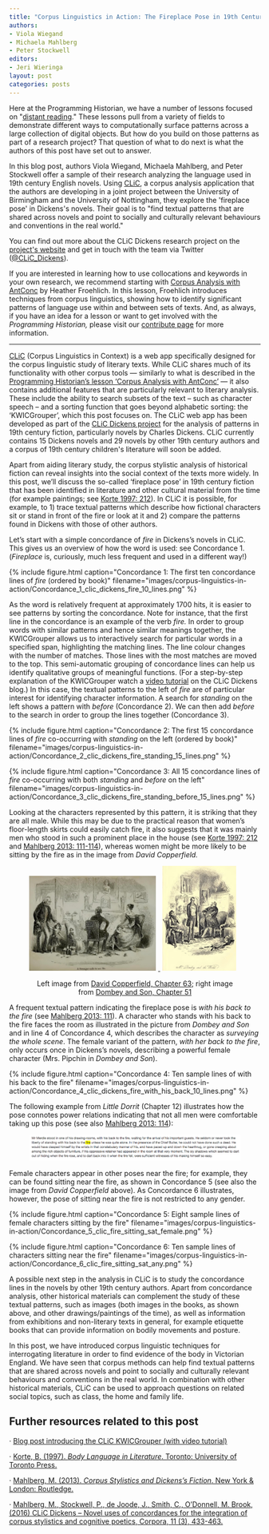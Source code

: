```yaml
---
title: "Corpus Linguistics in Action: The Fireplace Pose in 19th Century Fiction"
authors:
- Viola Wiegand
- Michaela Mahlberg
- Peter Stockwell
editors:
- Jeri Wieringa
layout: post
categories: posts
---
```


Here at the Programming Historian, we have a number of lessons focused on "[distant reading](https://programminghistorian.org/lessons/?topic=distant-reading)." These lessons pull from a variety of fields to demonstrate different ways to computationally surface patterns across a large collection of digital objects. But how do you build on those patterns as part of a research project? That question of what to do next is what the authors of this post have set out to answer. 

In this blog post, authors Viola Wiegand, Michaela Mahlberg, and Peter Stockwell offer a sample of their research analyzing the language used in 19th century English novels. Using [CLiC](http://clic.bham.ac.uk/), a corpus analysis application that the authors are developing in a joint project between the University of Birmingham and the University of Nottingham, they explore the 'fireplace pose' in Dickens's novels. Their goal is to "find textual patterns that are shared across novels and point to socially and culturally relevant behaviours and conventions in the real world." 

You can find out more about the CLiC Dickens research project on the [project's website](http://www.birmingham.ac.uk/schools/edacs/departments/englishlanguage/research/projects/clic/index.aspx) and get in touch with the team via Twitter ([@CLiC_Dickens](https://twitter.com/CLiC_Dickens/)). 

If you are interested in learning how to use collocations and keywords in your own research, we recommend starting with [Corpus Analysis with AntConc](https://programminghistorian.org/lessons/corpus-analysis-with-antconc) by Heather Froehlich. In this lesson, Froehlich introduces techniques from corpus linguistics, showing how to identify significant patterns of language use within and between sets of texts. And, as always, if you have an idea for a lesson or want to get involved with the *Programming Historian,* please visit our [contribute page](https://programminghistorian.org/contribute) for more information.

---

[CLiC](http://clic.bham.ac.uk) (Corpus Linguistics in Context) is a web app specifically designed for the corpus linguistic study of literary texts. While CLiC shares much of its functionality with other corpus tools — similarly to what is described in the [Programming Historian’s lesson ‘Corpus Analysis with AntConc’](http://programminghistorian.org/lessons/corpus-analysis-with-antconc) — it also contains additional features that are particularly relevant to literary analysis. These include the ability to search subsets of the text – such as character speech – and a sorting function that goes beyond alphabetic sorting: the ‘KWICGrouper’, which this post focuses on. The CLiC web app has been developed as part of the [CLiC Dickens project](http://www.birmingham.ac.uk/schools/edacs/departments/englishlanguage/research/projects/clic/index.aspx) for the analysis of patterns in 19th century fiction, particularly novels by Charles Dickens. CLiC currently contains 15 Dickens novels and 29 novels by other 19th century authors and a corpus of 19th century children's literature will soon be added.

Apart from aiding literary study, the corpus stylistic analysis of historical fiction can reveal insights into the social context of the texts more widely. In this post, we’ll discuss the so-called ‘fireplace pose’ in 19th century fiction that has been identified in literature and other cultural material from the time (for example paintings; see [Korte 1997: 212](https://books.google.co.uk/books?id=o9o4gLzrRPEC&lpg=PP1&pg=PA212#v=onepage&q&f=false)). In CLiC it is possible, for example, to 1) trace textual patterns which describe how fictional characters sit or stand in front of the fire or look at it and 2) compare the patterns found in Dickens with those of other authors.

Let’s start with a simple concordance of *fire* in Dickens’s novels in CLiC. This gives us an overview of how the word is used: see Concordance 1\. (*Fireplace* is, curiously, much less frequent and used in a different way!)

{% include figure.html caption="Concordance 1: The first ten concordance lines of <em>fire</em> (ordered by book)" filename="images/corpus-linguistics-in-action/Concordance_1_clic_dickens_fire_10_lines.png" %}

As the word is relatively frequent at approximately 1700 hits, it is easier to see patterns by sorting the concordance. Note for instance, that the first line in the concordance is an example of the verb *fire.* In order to group words with similar patterns and hence similar meanings together, the KWICGrouper allows us to interactively search for particular words in a specified span, highlighting the matching lines. The line colour changes with the number of matches. Those lines with the most matches are moved to the top. This semi-automatic grouping of concordance lines can help us identify qualitative groups of meaningful functions. (For a step-by-step explanation of the KWICGrouper watch a [video tutorial](https://blog.bham.ac.uk/clic-dickens/2017/06/22/video-introducing-the-clic-kwicgrouper-function-to-group-concordance-lines/) on the CLiC Dickens blog.) In this case, the textual patterns to the left of *fire* are of particular interest for identifying character information. A search for *standing* on the left shows a pattern with *before* (Concordance 2). We can then add *before* to the search in order to group the lines together (Concordance 3).

{% include figure.html caption="Concordance 2: The first 15 concordance lines of <em>fire</em> co-occurring with <em>standing</em> on the left (ordered by book)" filename="images/corpus-linguistics-in-action/Concordance_2_clic_dickens_fire_standing_15_lines.png" %}

{% include figure.html caption="Concordance 3: All 15 concordance lines of <em>fire</em> co-occurring with both <em>standing</em> and <em>before</em> on the left" filename="images/corpus-linguistics-in-action/Concordance_3_clic_dickens_fire_standing_before_15_lines.png" %}

Looking at the characters represented by this pattern, it is striking that they are all male. While this may be due to the practical reason that women’s floor-length skirts could easily catch fire, it also suggests that it was mainly men who stood in such a prominent place in the house (see [Korte 1997: 212](https://books.google.co.uk/books?id=o9o4gLzrRPEC&lpg=PP1&pg=PA212#v=onepage&q&f=false) and [Mahlberg 2013: 111-114](https://books.google.co.uk/books?id=v98rcxoYUbYC&lpg=PP1&dq=mahlberg%20corpus%20stylistics&pg=PA111#v=onepage&q&f=false)), whereas women might be more likely to be sitting by the fire as in the image from *David Copperfield.*

<figure>
    <a href="/images/corpus-linguistics-in-action/Image_2_David_Copperfield_fireplace.jpg">
        <img src="/images/corpus-linguistics-in-action/Image_2_David_Copperfield_fireplace.jpg" style="margin-right:1%; max-width:60%;" />
    </a>
    <a href="/images/corpus-linguistics-in-action/Image_1_mr_dombey_and_the_world.jpg">
        <img src="/images/corpus-linguistics-in-action/Image_1_mr_dombey_and_the_world.jpg"  style="margin-left:1%; max-height:360px; max-width:35%;"/>
    </a>

<figcaption style="text-align:center">
<p>Left image from <a href="http://www.gutenberg.org/ebooks/766">David Copperfield, Chapter 63</a>; right image from <a href="http://www.gutenberg.org/ebooks/821">Dombey and Son, Chapter 51</a></p>
</figcaption>
</figure>

A frequent textual pattern indicating the fireplace pose is *with his back to the fire* (see [Mahlberg 2013: 111](https://books.google.co.uk/books?id=v98rcxoYUbYC&lpg=PP1&dq=mahlberg%20corpus%20stylistics&pg=PA111#v=onepage&q&f=false)). A character who stands with his back to the fire faces the room as illustrated in the picture from *Dombey and Son* and in line 4 of Concordance 4, which describes the character as *surveying the whole scene*. The female variant of the pattern, *with her back to the fire*, only occurs once in Dickens’s novels, describing a powerful female character (Mrs. Pipchin in *Dombey and Son*).

{% include figure.html caption="Concordance 4: Ten sample lines of with his back to the fire" filename="images/corpus-linguistics-in-action/Concordance_4_clic_dickens_fire_with_his_back_10_lines.png" %}

The following example from *Little Dorrit* (Chapter 12) illustrates how the pose connotes power relations indicating that not all men were comfortable taking up this pose (see also [Mahlberg 2013: 114](https://books.google.co.uk/books?id=v98rcxoYUbYC&lpg=PP1&dq=mahlberg%20corpus%20stylistics&pg=PA114#v=onepage&q&f=false)):

<figure>
    <a href="/images/corpus-linguistics-in-action/quotation.png">
        <img src="/images/corpus-linguistics-in-action/quotation.png" 
        alt="Mr Merdie stood in one of his drawing-rooms, with his back to the fire, waiting for the arrival of his important guests. He seldom or never took the liberty of standing with his back to the fire unless he was quite alone. In the presence of the Chief Butler, he could not have done such a deed. He would have clasped himself by the wrists in that constabulary manner of his, and have paced up and down the hearthrug, or gone creeping about among the rich objects of furniture, if his oppressive retainer had appeared in the room at that very moment. The sly shadows which seemed to dart out of hiding when the fire rose, and to dart back into it when the fire fell, were sufficient witness of his making himself so easy."/>
    </a>
</figure>

Female characters appear in other poses near the fire; for example, they can be found sitting near the fire, as shown in Concordance 5 (see also the image from *David Copperfield* above). As Concordance 6 illustrates, however, the pose of sitting near the fire is not restricted to any gender.

{% include figure.html caption="Concordance 5: Eight sample lines of female characters sitting by the fire" filename="images/corpus-linguistics-in-action/Concordance_5_clic_fire_sitting_sat_female.png" %}

{% include figure.html caption="Concordance 6: Ten sample lines of characters sitting near the fire" filename="images/corpus-linguistics-in-action/Concordance_6_clic_fire_sitting_sat_any.png" %}

A possible next step in the analysis in CLiC is to study the concordance lines in the novels by other 19th century authors. Apart from concordance analysis, other historical materials can complement the study of these textual patterns, such as images (both images in the books, as shown above, and other drawings/paintings of the time), as well as information from exhibitions and non-literary texts in general, for example etiquette books that can provide information on bodily movements and posture.

In this post, we have introduced corpus linguistic techniques for interrogating literature in order to find evidence of the body in Victorian England. We have seen that corpus methods can help find textual patterns that are shared across novels and point to socially and culturally relevant behaviours and conventions in the real world. In combination with other historical materials, CLiC can be used to approach questions on related social topics, such as class, the home and family life.


## Further resources related to this post

· [Blog post introducing the CLiC KWICGrouper (with video tutorial)](https://blog.bham.ac.uk/clic-dickens/2017/06/22/video-introducing-the-clic-kwicgrouper-function-to-group-concordance-lines/)

· [Korte, B. (1997). *Body Language in Literature*. Toronto: University of Toronto Press.](https://books.google.co.uk/books?id=o9o4gLzrRPEC&lpg=PP1&pg=PP1#v=onepage&q&f=false)

· [Mahlberg, M. (2013). *Corpus Stylistics and Dickens’s Fiction*. New York & London: Routledge.](https://books.google.co.uk/books?id=v98rcxoYUbYC&lpg=PP1&pg=PP1#v=onepage&q&f=false)

· [Mahlberg, M., Stockwell, P., de Joode, J., Smith, C., O’Donnell, M. Brook, (2016) CLiC Dickens – Novel uses of concordances for the integration of corpus stylistics and cognitive poetics, Corpora, 11 (3), 433-463.](http://www.euppublishing.com/doi/full/10.3366/cor.2016.0102)
